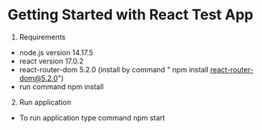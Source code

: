 # Getting Started with React Test App

1) Requirements
  - node.js version 14.17.5
  - react version 17.0.2
  - react-router-dom 5.2.0 (install by command  " npm install react-router-dom@5.2.0")
  - run command npm install

2) Run application

  - To run application type command npm start
